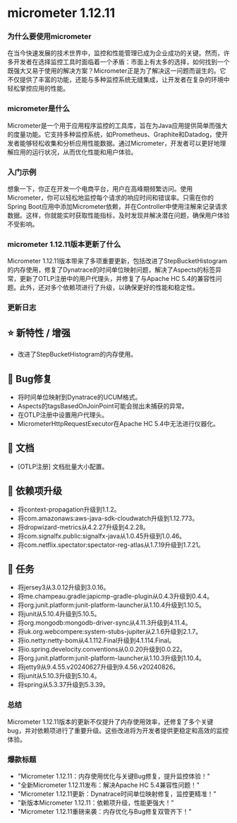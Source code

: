 # micrometer 1.12.11
### 为什么要使用micrometer

在当今快速发展的技术世界中，监控和性能管理已成为企业成功的关键。然而，许多开发者在选择监控工具时面临着一个矛盾：市面上有太多的选择，如何找到一个既强大又易于使用的解决方案？Micrometer正是为了解决这一问题而诞生的。它不仅提供了丰富的功能，还能与多种监控系统无缝集成，让开发者在复杂的环境中轻松掌控应用的性能。

### micrometer是什么

Micrometer是一个用于应用程序监控的工具库，旨在为Java应用提供简单而强大的度量功能。它支持多种监控系统，如Prometheus、Graphite和Datadog，使开发者能够轻松收集和分析应用性能数据。通过Micrometer，开发者可以更好地理解应用的运行状况，从而优化性能和用户体验。

### 入门示例

想象一下，你正在开发一个电商平台，用户在高峰期频繁访问。使用Micrometer，你可以轻松地监控每个请求的响应时间和错误率。只需在你的Spring Boot应用中添加Micrometer依赖，并在Controller中使用注解来记录请求数据。这样，你就能实时获取性能指标，及时发现并解决潜在问题，确保用户体验不受影响。

### micrometer 1.12.11版本更新了什么

Micrometer 1.12.11版本带来了多项重要更新，包括改进了StepBucketHistogram的内存使用，修复了Dynatrace的时间单位映射问题，解决了Aspects的标签异常，更新了OTLP注册中的用户代理头，并修复了与Apache HC 5.4的兼容性问题。此外，还对多个依赖项进行了升级，以确保更好的性能和稳定性。

### 更新日志

## ⭐ 新特性 / 增强
- 改进了StepBucketHistogram的内存使用。

## 🐞 Bug修复
- 将时间单位映射到Dynatrace的UCUM格式。
- Aspects的tagsBasedOnJoinPoint可能会抛出未捕获的异常。
- 在OTLP注册中设置用户代理头。
- MicrometerHttpRequestExecutor在Apache HC 5.4中无法进行仪器化。

## 📔 文档
- [OTLP注册] 文档批量大小配置。

## 🔨 依赖项升级
- 将context-propagation升级到1.1.2。
- 将com.amazonaws:aws-java-sdk-cloudwatch升级到1.12.773。
- 将dropwizard-metrics从4.2.27升级到4.2.28。
- 将com.signalfx.public:signalfx-java从1.0.45升级到1.0.46。
- 将com.netflix.spectator:spectator-reg-atlas从1.7.19升级到1.7.21。

## 📝 任务
- 将jersey3从3.0.12升级到3.0.16。
- 将me.champeau.gradle:japicmp-gradle-plugin从0.4.3升级到0.4.4。
- 将org.junit.platform:junit-platform-launcher从1.10.4升级到1.10.5。
- 将junit从5.10.4升级到5.10.5。
- 将org.mongodb:mongodb-driver-sync从4.11.3升级到4.11.4。
- 将uk.org.webcompere:system-stubs-jupiter从2.1.6升级到2.1.7。
- 将io.netty:netty-bom从4.1.112.Final升级到4.1.114.Final。
- 将io.spring.develocity.conventions从0.0.20升级到0.0.22。
- 将org.junit.platform:junit-platform-launcher从1.10.3升级到1.10.4。
- 将jetty9从9.4.55.v20240627升级到9.4.56.v20240826。
- 将junit从5.10.3升级到5.10.4。
- 将spring从5.3.37升级到5.3.39。

### 总结

Micrometer 1.12.11版本的更新不仅提升了内存使用效率，还修复了多个关键bug，并对依赖项进行了重要升级。这些改进将为开发者提供更稳定和高效的监控体验。

### 爆款标题

- "Micrometer 1.12.11：内存使用优化与关键Bug修复，提升监控体验！"
- "全新Micrometer 1.12.11发布：解决Apache HC 5.4兼容性问题！"
- "Micrometer 1.12.11更新：Dynatrace时间单位映射修复，监控更精准！"
- "新版本Micrometer 1.12.11：依赖项升级，性能更强大！"
- "Micrometer 1.12.11重磅来袭：内存优化与Bug修复双管齐下！"